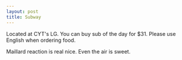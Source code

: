 ```yaml
---
layout: post
title: Subway
---
```

Located at CYT's LG. You can buy sub of the day for $31. Please use English when ordering food.

Maillard reaction is real nice. Even the air is sweet.
